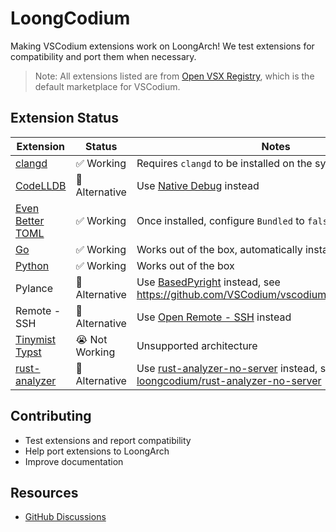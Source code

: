 # LoongCodium

Making VSCodium extensions work on LoongArch! We test extensions for compatibility and port them when necessary.

> Note: All extensions listed are from [Open VSX Registry](https://open-vsx.org/), which is the default marketplace for VSCodium.

## Extension Status

| Extension | Status | Notes |
|-----------|---------|-------|
| [clangd](https://open-vsx.org/extension/llvm-vs-code-extensions/vscode-clangd) | ✅ Working | Requires `clangd` to be installed on the system beforehand |
| [CodeLLDB](https://open-vsx.org/extension/vadimcn/vscode-lldb) | 🔄 Alternative | Use [Native Debug](https://open-vsx.org/extension/webfreak/debug) instead |
| [Even Better TOML](https://open-vsx.org/extension/tamasfe/even-better-toml) | ✅ Working | Once installed, configure `Bundled` to `false` |
| [Go](https://open-vsx.org/extension/golang/Go) | ✅ Working | Works out of the box, automatically install related binaries |
| [Python](https://open-vsx.org/extension/ms-python/python) | ✅ Working | Works out of the box |
| Pylance | 🔄 Alternative | Use [BasedPyright](https://open-vsx.org/extension/detachhead/basedpyright) instead, see https://github.com/VSCodium/vscodium/discussions/1641 |
| Remote - SSH | 🔄 Alternative | Use [Open Remote - SSH](https://open-vsx.org/extension/jeanp413/open-remote-ssh) instead |
| [Tinymist Typst](https://open-vsx.org/extension/myriad-dreamin/tinymist) | 😭 Not Working | Unsupported architecture |
| [rust-analyzer](https://open-vsx.org/extension/rust-lang/rust-analyzer) | 🔄 Alternative | Use [rust-analyzer-no-server](https://open-vsx.org/extension/loong-vsx/rust-analyzer) instead, see [loongcodium/rust-analyzer-no-server](https://github.com/loongcodium/rust-analyzer-no-server) |

## Contributing

- Test extensions and report compatibility
- Help port extensions to LoongArch
- Improve documentation

## Resources

- [GitHub Discussions](https://github.com/orgs/loongcodium/discussions)
